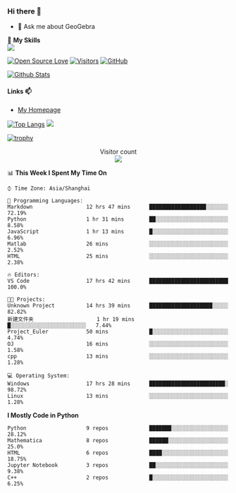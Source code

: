### Hi there 👋

<!--
**wuyudi/wuyudi** is a ✨ _special_ ✨ repository because its `README.md` (this file) appears on your GitHub profile.

Here are some ideas to get you started:

- 🔭 I’m currently working on ...
- 🌱 I’m currently learning ...
- 👯 I’m looking to collaborate on ...
- 🤔 I’m looking for help with ...

- 📫 How to reach me: ...
- 😄 Pronouns: ...
- ⚡ Fun fact: ...
-->

- 💬 Ask me about GeoGebra

🌟 **My Skills**  
![](https://img.shields.io/badge/-Python-3e74a2?style=flat-square&logo=Python&logoColor=fff)

[![Open Source Love](https://badges.frapsoft.com/os/v1/open-source.svg?v=103)](https://github.com/wuyudi/)
[![Visitors](https://visitor-badge.glitch.me/badge?page_id=wuyudi.wuyudi)](https://github.com/wuyudi/)
[![GitHub](https://img.shields.io/github/followers/wuyudi.svg?lable=GitHub&style=social)](https://github.com/wuyudi/)

[![Github Stats](https://github-readme-stats.vercel.app/api?username=wuyudi&show_icons=true)](https://github.com/wuyudi/)

#### Links 📫

* [My Homepage](https://wuyudi.github.io/blog/)

[![Top Langs](https://github-readme-stats.vercel.app/api/top-langs/?username=wuyudi&hide=HTML)](https://github.com/wuyudi/github-readme-stats)  ![](https://aster-readme.vercel.app/api/top-langs/?username=wuyudi&exclude_lang=html&layout=compact)

[![trophy](https://github-profile-trophy.vercel.app/?username=wuyudi&theme=onedark)](https://github.com/ryo-ma/github-profile-trophy)

<p align="center"> 
  Visitor count<br>
  <img src="https://profile-counter.glitch.me/wuyudi/count.svg" />
</p>

<!--START_SECTION:waka-->
📊 **This Week I Spent My Time On** 

```text
⌚︎ Time Zone: Asia/Shanghai

💬 Programming Languages: 
Markdown                 12 hrs 47 mins      ██████████████████░░░░░░░   72.19% 
Python                   1 hr 31 mins        ██░░░░░░░░░░░░░░░░░░░░░░░   8.58% 
JavaScript               1 hr 13 mins        █░░░░░░░░░░░░░░░░░░░░░░░░   6.96% 
Matlab                   26 mins             ░░░░░░░░░░░░░░░░░░░░░░░░░   2.52% 
HTML                     25 mins             ░░░░░░░░░░░░░░░░░░░░░░░░░   2.38%

🔥 Editors: 
VS Code                  17 hrs 42 mins      █████████████████████████   100.0%

🐱‍💻 Projects: 
Unknown Project          14 hrs 39 mins      ████████████████████░░░░░   82.82% 
新建文件夹                    1 hr 19 mins        █░░░░░░░░░░░░░░░░░░░░░░░░   7.44% 
Project_Euler            50 mins             █░░░░░░░░░░░░░░░░░░░░░░░░   4.74% 
OJ                       16 mins             ░░░░░░░░░░░░░░░░░░░░░░░░░   1.58% 
cpp                      13 mins             ░░░░░░░░░░░░░░░░░░░░░░░░░   1.28%

💻 Operating System: 
Windows                  17 hrs 28 mins      ████████████████████████░   98.72% 
Linux                    13 mins             ░░░░░░░░░░░░░░░░░░░░░░░░░   1.28%

```

**I Mostly Code in Python** 

```text
Python                   9 repos             ███████░░░░░░░░░░░░░░░░░░   28.12% 
Mathematica              8 repos             ██████░░░░░░░░░░░░░░░░░░░   25.0% 
HTML                     6 repos             ████░░░░░░░░░░░░░░░░░░░░░   18.75% 
Jupyter Notebook         3 repos             ██░░░░░░░░░░░░░░░░░░░░░░░   9.38% 
C++                      2 repos             █░░░░░░░░░░░░░░░░░░░░░░░░   6.25%

```



<!--END_SECTION:waka-->
